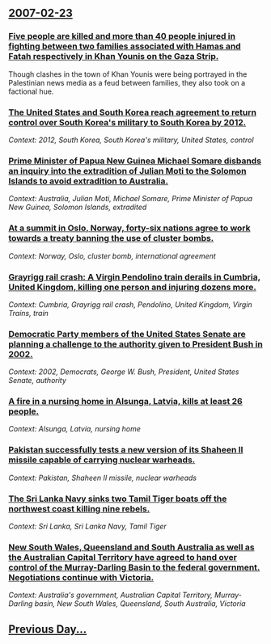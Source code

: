 ## [2007-02-23](/news/2007/02/23/index.md)

### [ Five people are killed and more than 40 people injured in fighting between two families associated with Hamas and Fatah respectively in Khan Younis on the Gaza Strip. ](/news/2007/02/23/five-people-are-killed-and-more-than-40-people-injured-in-fighting-between-two-families-associated-with-hamas-and-fatah-respectively-in-kha.md)
Though clashes in the town of Khan Younis were being portrayed in the Palestinian news media as a feud between families, they also took on a factional hue.

### [ The United States and South Korea reach agreement to return control over South Korea's military to South Korea by 2012. ](/news/2007/02/23/the-united-states-and-south-korea-reach-agreement-to-return-control-over-south-korea-s-military-to-south-korea-by-2012.md)
_Context: 2012, South Korea, South Korea's military, United States, control_

### [ Prime Minister of Papua New Guinea Michael Somare disbands an inquiry into the extradition of Julian Moti to the Solomon Islands to avoid extradition to Australia. ](/news/2007/02/23/prime-minister-of-papua-new-guinea-michael-somare-disbands-an-inquiry-into-the-extradition-of-julian-moti-to-the-solomon-islands-to-avoid-e.md)
_Context: Australia, Julian Moti, Michael Somare, Prime Minister of Papua New Guinea, Solomon Islands, extradited_

### [ At a summit in Oslo, Norway, forty-six nations agree to work towards a treaty banning the use of cluster bombs. ](/news/2007/02/23/at-a-summit-in-oslo-norway-forty-six-nations-agree-to-work-towards-a-treaty-banning-the-use-of-cluster-bombs.md)
_Context: Norway, Oslo, cluster bomb, international agreement_

### [ Grayrigg rail crash: A Virgin Pendolino train derails in Cumbria, United Kingdom, killing one person and injuring dozens more. ](/news/2007/02/23/grayrigg-rail-crash-a-virgin-pendolino-train-derails-in-cumbria-united-kingdom-killing-one-person-and-injuring-dozens-more.md)
_Context: Cumbria, Grayrigg rail crash, Pendolino, United Kingdom, Virgin Trains, train_

### [ Democratic Party members of the United States Senate are planning a challenge to the authority given to President Bush in 2002. ](/news/2007/02/23/democratic-party-members-of-the-united-states-senate-are-planning-a-challenge-to-the-authority-given-to-president-bush-in-2002.md)
_Context: 2002, Democrats, George W. Bush, President, United States Senate, authority_

### [ A fire in a nursing home in Alsunga, Latvia, kills at least 26 people. ](/news/2007/02/23/a-fire-in-a-nursing-home-in-alsunga-latvia-kills-at-least-26-people.md)
_Context: Alsunga, Latvia, nursing home_

### [ Pakistan successfully tests a new version of its Shaheen II missile capable of carrying nuclear warheads. ](/news/2007/02/23/pakistan-successfully-tests-a-new-version-of-its-shaheen-ii-missile-capable-of-carrying-nuclear-warheads.md)
_Context: Pakistan, Shaheen II missile, nuclear warheads_

### [ The Sri Lanka Navy sinks two Tamil Tiger boats off the northwest coast killing nine rebels. ](/news/2007/02/23/the-sri-lanka-navy-sinks-two-tamil-tiger-boats-off-the-northwest-coast-killing-nine-rebels.md)
_Context: Sri Lanka, Sri Lanka Navy, Tamil Tiger_

### [ New South Wales, Queensland and South Australia as well as the Australian Capital Territory have agreed to hand over control of the Murray-Darling Basin to the federal government. Negotiations continue with Victoria. ](/news/2007/02/23/new-south-wales-queensland-and-south-australia-as-well-as-the-australian-capital-territory-have-agreed-to-hand-over-control-of-the-murray.md)
_Context: Australia's government, Australian Capital Territory, Murray-Darling basin, New South Wales, Queensland, South Australia, Victoria_

## [Previous Day...](/news/2007/02/22/index.md)

